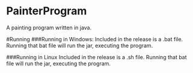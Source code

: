 # PainterProgram
A painting program written in java.

#Running
###Running in Windows:
Included in the release is a .bat file. Running that bat file will run the jar, executing the program. 

###Running in Linux
Included in the release is a .sh file. Running that bat file will run the jar, executing the program. 
